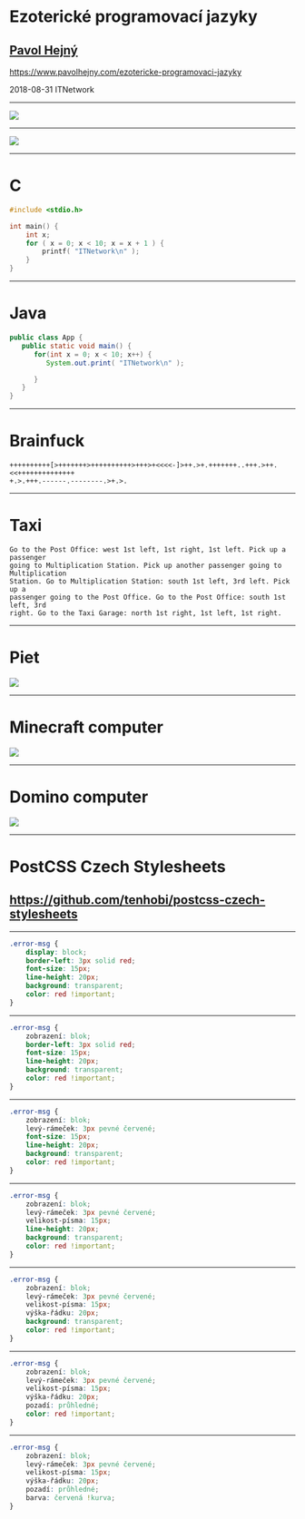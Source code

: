 # Ezoterické programovací jazyky
## [Pavol Hejný](https://www.pavolhejny.com/)

https://www.pavolhejny.com/ezotericke-programovaci-jazyky



<footer>2018-08-31 ITNetwork </footer>

---


![](/content/presentations/ezotericke-programovaci-jazyky/turing-maschine.png)


---


![](/content/presentations/ezotericke-programovaci-jazyky/eniac-computer.jpg)


---

# C

```c
#include <stdio.h>

int main() {
    int x;
    for ( x = 0; x < 10; x = x + 1 ) {
        printf( "ITNetwork\n" );
    }
}
```

---

# Java

```java
public class App {
   public static void main() {
      for(int x = 0; x < 10; x++) {
         System.out.print( "ITNetwork\n" );

      }
   }
}
```

---

# Brainfuck

```brainfuck
++++++++++[>+++++++>++++++++++>+++>+<<<<-]>++.>+.+++++++..+++.>++.<<++++++++++++++
+.>.+++.------.--------.>+.>.
```


---

# Taxi

```taxi
Go to the Post Office: west 1st left, 1st right, 1st left. Pick up a passenger
going to Multiplication Station. Pick up another passenger going to Multiplication
Station. Go to Multiplication Station: south 1st left, 3rd left. Pick up a
passenger going to the Post Office. Go to the Post Office: south 1st left, 3rd
right. Go to the Taxi Garage: north 1st right, 1st left, 1st right.
```

---

# Piet

![](/content/presentations/ezotericke-programovaci-jazyky/piet-language.gif)

---

# Minecraft computer

![](/content/presentations/ezotericke-programovaci-jazyky/minecraft-computer.jpg)

---

# Domino computer

![](/content/presentations/ezotericke-programovaci-jazyky/domino-computer.jpg)

---

# PostCSS Czech Stylesheets
## https://github.com/tenhobi/postcss-czech-stylesheets

---

```css
.error-msg {
    display: block;
    border-left: 3px solid red;
    font-size: 15px;
    line-height: 20px;
    background: transparent;
    color: red !important;
}
```
---

```css
.error-msg {
    zobrazení: blok;
    border-left: 3px solid red;
    font-size: 15px;
    line-height: 20px;
    background: transparent;
    color: red !important;
}
```

---

```css
.error-msg {
    zobrazení: blok;
    levý-rámeček: 3px pevné červené;
    font-size: 15px;
    line-height: 20px;
    background: transparent;
    color: red !important;
}
```

---

```css
.error-msg {
    zobrazení: blok;
    levý-rámeček: 3px pevné červené;
    velikost-písma: 15px;
    line-height: 20px;
    background: transparent;
    color: red !important;
}
```

---

```css
.error-msg {
    zobrazení: blok;
    levý-rámeček: 3px pevné červené;
    velikost-písma: 15px;
    výška-řádku: 20px;
    background: transparent;
    color: red !important;
}
```

---

```css
.error-msg {
    zobrazení: blok;
    levý-rámeček: 3px pevné červené;
    velikost-písma: 15px;
    výška-řádku: 20px;
    pozadí: průhledné;
    color: red !important;
}
```

---

```css
.error-msg {
    zobrazení: blok;
    levý-rámeček: 3px pevné červené;
    velikost-písma: 15px;
    výška-řádku: 20px;
    pozadí: průhledné;
    barva: červená !kurva;
}
```